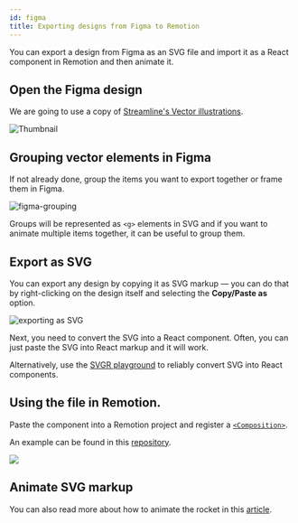 ```yaml
---
id: figma
title: Exporting designs from Figma to Remotion
---
```


You can export a design from Figma as an SVG file and import it as a React component in Remotion and then animate it.

## Open the Figma design

We are going to use a copy of [Streamline's Vector illustrations](https://www.figma.com/community/file/1118919399684035468).

![Thumbnail](/img/export-figma/banner.png)

## Grouping vector elements in Figma

If not already done, group the items you want to export together or frame them in Figma.

![figma-grouping](/img/export-figma/figma-grouping.gif)

Groups will be represented as `<g>` elements in SVG and if you want to animate multiple items together, it can be useful to group them.

## Export as SVG

You can export any design by copying it as SVG markup &mdash; you can do that by right-clicking on the design itself and selecting the **Copy/Paste as** option.

![exporting as SVG](/img/export-figma/copy-as-svg.png)

Next, you need to convert the SVG into a React component. Often, you can just paste the SVG into React markup and it will work.

Alternatively, use the [SVGR playground](https://react-svgr.com/playground/) to reliably convert SVG into React components.

## Using the file in Remotion.

Paste the component into a Remotion project and register a [`<Composition>`](/docs/composition).

An example can be found in this [repository](https://github.com/kaf-lamed-beyt/remo-sample).

![](/img/export-figma/rocket.gif)

## Animate SVG markup

You can also read more about how to animate the rocket in this [article](https://meje.dev/blog/svg-animtion-with-remotion).
